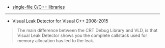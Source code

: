 
- [single-file C/C++ libraries](https://github.com/nothings/single_file_libs)

-------------------------

- [Visual Leak Detector for Visual C++ 2008-2015](https://vld.codeplex.com/)

> The main difference between the CRT Debug Library and VLD, is that Visual Leak Detector shows you the complete callstack used for memory allocation has led to the leak.

